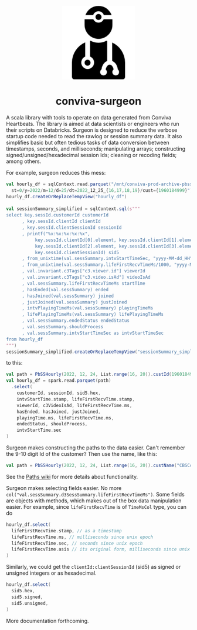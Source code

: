<p align="center">
<img src="./media/surgeon-283.png" alt="" width="200" >
</p>

<h1 align="center"> conviva-surgeon</h1>
A scala library with tools to operate on data generated from Conviva
Heartbeats. The library is aimed at data scientists or engineers who run their scripts on Databricks. Surgeon is designed to reduce the verbose startup code needed to read the rawlog or session summary data. It also simplifies basic but often tedious tasks of data conversion between timestamps, seconds, and milliseconds; manipulating arrays; constructing signed/unsigned/hexadecimal session Ids; cleaning or recoding fields; among others.

For example, surgeon reduces this mess:

```scala
val hourly_df = sqlContext.read.parquet("/mnt/conviva-prod-archive-pbss-hourly/pbss/hourly/
  st=0/y=2022/m=12/d=25/dt=2022_12_25_{16,17,18,19}/cust={1960184999}")
hourly_df.createOrReplaceTempView("hourly_df")

val sessionSummary_simplified = sqlContext.sql(s"""
select key.sessId.customerId customerId
      , key.sessId.clientId clientId
      , key.sessId.clientSessionId sessionId
      , printf("%x:%x:%x:%x:%x",
           key.sessId.clientId[0].element, key.sessId.clientId[1].element,
           key.sessId.clientId[2].element, key.sessId.clientId[3].element,
           key.sessId.clientSessionId) sid5
      , from_unixtime(val.sessSummary.intvStartTimeSec, "yyyy-MM-dd_HH") date_hr
      , from_unixtime(val.sessSummary.lifeFirstRecvTimeMs/1000, "yyyy-MM-dd HH:mm:ss") startTimeUnix
      , val.invariant.c3Tags["c3.viewer.id"] viewerId
      , val.invariant.c3Tags["c3.video.isAd"] videoIsAd
      , val.sessSummary.lifeFirstRecvTimeMs startTime 
      , hasEnded(val.sessSummary) ended
      , hasJoined(val.sessSummary) joined
      , justJoined(val.sessSummary) justJoined
      , intvPlayingTimeMs(val.sessSummary) playingTimeMs 
      , lifePlayingTimeMs(val.sessSummary) lifePlayingTimeMs
      , val.sessSummary.endedStatus endedStatus
      , val.sessSummary.shouldProcess
      , val.sessSummary.intvStartTimeSec as intvStartTimeSec
from hourly_df
""")
sessionSummary_simplified.createOrReplaceTempView("sessionSummary_simplified")
```

to this:

``` scala
val path = PbSSHourly(2022, 12, 24, List.range(16, 20)).custId(1960184999)
val hourly_df = spark.read.parquet(path)
  .select(
    customerId, sessionId, sid5.hex, 
    intvStartTime.stamp, lifeFirstRecvTime.stamp, 
    viewerId, c3VideoIsAd, lifeFirstRecvTime.ms, 
    hasEnded, hasJoined, justJoined, 
    playingTime.ms, lifeFirstRecvTime.ms, 
    endedStatus, shouldProcess, 
    intvStartTime.sec
)
```
Surgeon makes constructing the paths to the data easier. 
Can't remember the 9-10 digit Id of the customer? Then use the name, like this:

```scala 
val path = PbSSHourly(2022, 12, 24, List.range(16, 20)).custName("CBSCom")
```
See the [Paths wiki](https://github.com/Conviva-Internal/conviva-surgeon/1-Paths-to-datasets) for more details about functionality.

Surgeon makes selecting fields easier. No more
`col("val.sessSummary.d3SessSummary.lifeFirstRecvTimeMs")`. Some fields are
objects with methods, which makes out of the box data manipulation easier. For
example, since `lifeFirstRecvTime` is of `TimeMsCol` type, you can do 

```scala 
hourly_df.select(
  lifeFirstRecvTime.stamp, // as a timestamp 
  lifeFirstRecvTime.ms, // milliseconds since unix epoch
  lifeFirstRecvTime.sec, // seconds since unix epoch
  lifeFirstRecvTime.asis // its original form, milliseconds since unix epoch
)
```

Similarly, we could get the `clientId:clientSessionId` (sid5) as signed or unsigned
integers or as hexadecimal.

```scala 
hourly_df.select(
  sid5.hex, 
  sid5.signed, 
  sid5.unsigned, 
)
```

More documentation forthcoming. 

<!-- Please see the wiki page for descriptions of surgeon's features. --> 


